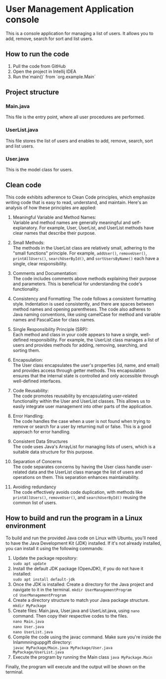 # User Management Application console

This is a console application for managing a list of users.
It allows you to add, remove, search for sort and list users.

## How to run the code

1. Pull the code from GitHub
2. Open the project in Intellij IDEA
3. Run the`main()´ from ´org.example.Main´

## Project structure

### Main.java

This file is the entry point, where all user procedures are performed.

### UserList.java

This file stores the list of users and enables to add, remove, search, sort and list users.

### User.java

This is the model class for users.

## Clean code

This code exhibits adherence to Clean Code principles, which emphasize writing code that is easy to read, understand, and maintain. Here's an analysis of how these principles are applied:

1. Meaningful Variable and Method Names:  
   Variable and method names are generally meaningful and self-explanatory. For example, User, UserList, and UserList methods have clear names that describe their purpose.

2. Small Methods:  
   The methods in the UserList class are relatively small, adhering to the "small functions" principle. For example, `addUser()`, `removeUser()`, `printAllUsers()`, `searchUserById()`, and `sortUsersByName()` each have a single, clear responsibility.

3. Comments and Documentation:  
   The code includes comments above methods explaining their purpose and parameters. This is beneficial for understanding the code's functionality.

4. Consistency and Formatting:
   The code follows a consistent formatting style. Indentation is used consistently, and there are spaces between method names and opening parentheses.
   The code also adheres to Java naming conventions, like using camelCase for method and variable names and PascalCase for class names.

5. Single Responsibility Principle (SRP):  
   Each method and class in your code appears to have a single, well-defined responsibility. For example, the UserList class manages a list of users and provides methods for adding, removing, searching, and sorting them.

6. Encapsulation:  
   The User class encapsulates the user's properties (id, name, and email) and provides access through getter methods. This encapsulation ensures that the internal state is controlled and only accessible through well-defined interfaces.

7. Code Reusability:  
   The code promotes reusability by encapsulating user-related functionality within the User and UserList classes. This allows us to easily integrate user management into other parts of the application.

8. Error Handling:  
   The code handles the case when a user is not found when trying to remove or search for a user by returning null or false. This is a good approach for error handling.

9. Consistent Data Structures  
   The code uses Java's ArrayList for managing lists of users, which is a suitable data structure for this purpose.

10. Separation of Concerns  
    The code separates concerns by having the User class handle user-related data and the UserList class manage the list of users and operations on them. This separation enhances maintainability.

11. Avoiding redundancy  
    The code effectively avoids code duplication, with methods like `printAllUsers()`, `removeUser()`, and `searchUserById()` reusing the common list of users.


## How to build and run the program in a Linux environment

To build and run the provided Java code on Linux with Ubuntu, you'll need to have
the Java Development Kit (JDK) installed. If it's not already installed, you can install it using the following commands:

1. Update the package repository:  
   `sudo apt update`
2. Install the default JDK package (OpenJDK), if you do not have it installed:  
   `sudo apt install default-jdk`
3. Once the JDK is installed: Create a directory for the Java project and navigate to it in the terminal.
   `mkdir UserManagementProgram`  
   `cd UserManagementProgram`
4. Create a directory structure to match your Java package structure.  
   `mkdir MyPackage`
5. Create files: Main.java, User.java and UserList.java, using `nano` command. Then copy their respective codes to the files.  
   `nano Main.java`  
   `nano User.java`  
   `nano UserList.java`
6. Compile the code using the javac command. Make sure you're inside the Inlammninguppgift directory:  
   `javac MyPackage/Main.java MyPackage/User.java MyPackage/UserList.java`
7. Execute the program by running the Main class
   `java MyPackage.Main`

Finally, the program will execute and the output will be shown on the terminal.